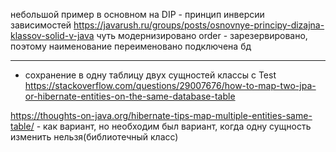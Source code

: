 небольшой пример в основном на DIP - принцип инверсии зависимостей
https://javarush.ru/groups/posts/osnovnye-principy-dizajna-klassov-solid-v-java 
чуть модернизировано
order - зарезервировано, поэтому наименование переименовано
подключена бд

***********************

+ сохранение в одну таблицу двух сущностей
классы с Test
https://stackoverflow.com/questions/29007676/how-to-map-two-jpa-or-hibernate-entities-on-the-same-database-table

https://thoughts-on-java.org/hibernate-tips-map-multiple-entities-same-table/ - как вариант, но необходим был вариант, когда одну сущность изменить нельзя(библиотечный класс)